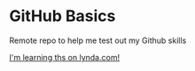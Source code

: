 # GitHub Basics


Remote repo to help me test out my Github skills

[I'm learning ths on lynda.com!](http://www.lynda.com)
